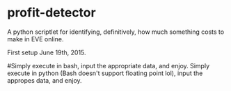 # profit-detector
A python scriptlet for identifying, definitively, how much something costs to make in EVE online.

First setup June 19th, 2015.

#Simply execute in bash, input the appropriate data, and enjoy.
Simply execute in python (Bash doesn't support floating point lol), input the appropes data, and enjoy.
